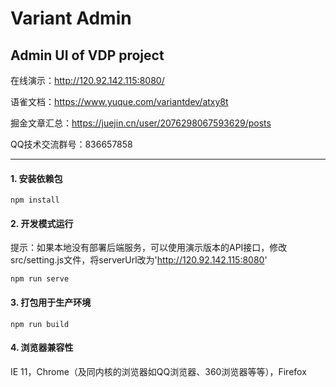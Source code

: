 # Variant Admin
## Admin UI of VDP project

在线演示：http://120.92.142.115:8080/

语雀文档：https://www.yuque.com/variantdev/atxy8t

掘金文章汇总：https://juejin.cn/user/2076298067593629/posts

QQ技术交流群号：836657858


---


#### 1. 安装依赖包


```
npm install
```


#### 2. 开发模式运行
提示：如果本地没有部署后端服务，可以使用演示版本的API接口，修改src/setting.js文件，将serverUrl改为'http://120.92.142.115:8080'
```
npm run serve
```

#### 3. 打包用于生产环境
```
npm run build
```

#### 4. 浏览器兼容性
IE 11，Chrome（及同内核的浏览器如QQ浏览器、360浏览器等等），Firefox
